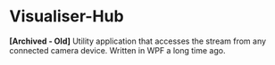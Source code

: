 # Visualiser-Hub
**[Archived - Old]** Utility application that accesses the stream from any connected camera device. Written in WPF a long time ago.
